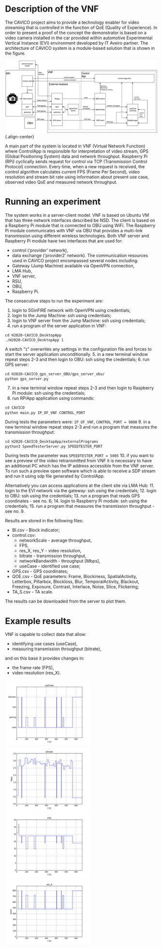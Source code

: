<!-- TITLE: CAVICO -->
<!-- SUBTITLE: A quick summary of CAVICO project -->

# Description of the VNF
The CAVICO project aims to provide a technology enabler for video streaming that is controlled in the function of QoE (Quality of Experience). In order to present a proof of the concept the demonstrator is based on a video camera installed in the car provided within automotive Experimental Vertical Instance (EVI) environment developed by IT Aveiro partner.
The architecture of CAVICO system is a module-based solution that is shown in the figure.

![Architecture](/uploads/cavico/architecture.png "Architecture"){.align-center}

A main part of the system is located in VNF (Virtual Network Function) where ControlApp is responsible for interpretation of video stream, GPS (Global Positioning System) data and network throughput. Raspberry Pi (RPi) cyclically sends request for control via TCP (Transmission Control Protocol) connection. Every time, when a new request is received, the control algorithm calculates current FPS (Frame Per Second), video resolution and stream bit rate using information about present use case, observed video QoE and measured network throughput.
# Running an experiment
The system works in a server-client model. VNF is based on Ubuntu VM that has three network interfaces described be NSD. The client is based on a Raspberry Pi module that is connected to OBU using WiFi. The Raspberry Pi module communicates with VNF via OBU that provides a multi-link transmission using different wireless technologies. Both VNF server and Raspberry Pi module have two interfaces that are used for:
* control (‘provider’ network),
* data exchange (‘provider2’ network).
The communication resources used in CAVICO project encompassed several nodes including:
* Gateway (Jump Machine) available via OpenVPN connection,
* LMA Hub,
* VNF server,
* RSU,
* OBU,
* Raspberry Pi.

The consecutive steps to run the experiment are:
1. login to 5GinFIRE network with OpenVPN using credentials;
2. login to the Jump Machine: ssh using credentials;
3. login to VNF server from the Jump Machine: ssh using credentials;
4. run a program of the server application in VNF:
```text
cd H2020-CAVICO_DesktopApp
./H2020-CAVICO_DesktopApp 1
```
A switch “`1`” overwrites any settings in the configuration file and forces to start the server application unconditionally.
5. in a new terminal window repeat steps 2-3 and then login to OBU: ssh using the credentials;
6. run GPS server:
```text
cd H2020-CAVICO_gps_server_OBU/gps_server_obu/
python gps_server.py
```
7. in a new terminal window repeat steps 2-3 and then login to Raspberry Pi module: ssh using the credentials;
8. run RPiApp application using commands:
```python
cd CAVICO
python main.py IP_OF_VNF CONTROL_PORT
```
During tests the parameters were: `IP_OF_VNF`, `CONTROL_PORT = 9000`
9. in a new terminal window repeat steps 2-3 and run a program that measures the transmission throughput:
```text
cd H2020-CAVICO_DesktopApp/externalPrograms
python3 SpeedTesterServer.py SPEEDTESTER_PORT
```
During tests the parameter was `SPEEDTESTER_PORT = 5005`
10. if you want to see a preview of the video retransmitted from VNF it is necessary to have an additional PC which has the IP address accessible from the VNF server. To run such a preview open software which is able to receive a SDP stream and run it using sdp file generated by ControlApp.

Alternatively you can access applications at the client site via LMA Hub:
11. login to the EVI network via the gateway: ssh using the credentials;
12. login to OBU: ssh using the credentials;
13. run a program that reads GPS coordinates - see no. 6;
14. login to Raspberry Pi module: ssh using the credentials;
15. run a program that measures the transmission throughput - see no. 9.

Results are stored in the following files:
* BI.csv - Block indicator;
* control.csv:
	* networkScale - average throughput,
	* FPS,
	* res_X, res_Y - video resolution,
	* bitrate - transmission throughput,
	* networkBandwidth - throughput [Mbps],
	* useCase - identified use case;
* GPS.csv - GPS coordinates;
* QOE.csv - QoE parameters: Frame, Blockiness, SpatialActivity, Letterbox, Pillarbox, Blockloss, Blur, TemporalActivity, Blackout, Freezing, Exposure, Contrast, Interlace, Noise, Slice, Flickering;
* TA_S.csv - TA scale.

The results can be downloaded from the server to plot them.
# Example results
VNF is capable to collect data that allow:
* identifying use cases (useCase),
* measuring transmission throughput (bitrate),

and on this base it provides changes in:
* the frame rate (FPS),
* video resolution (res_X).

![Usecase](/uploads/cavico/usecase.png "Usecase") ![Bitrate](/uploads/cavico/bitrate.png "Bitrate")
![Fps](/uploads/cavico/fps.png "Fps") ![Resx](/uploads/cavico/resx.png "Resx")